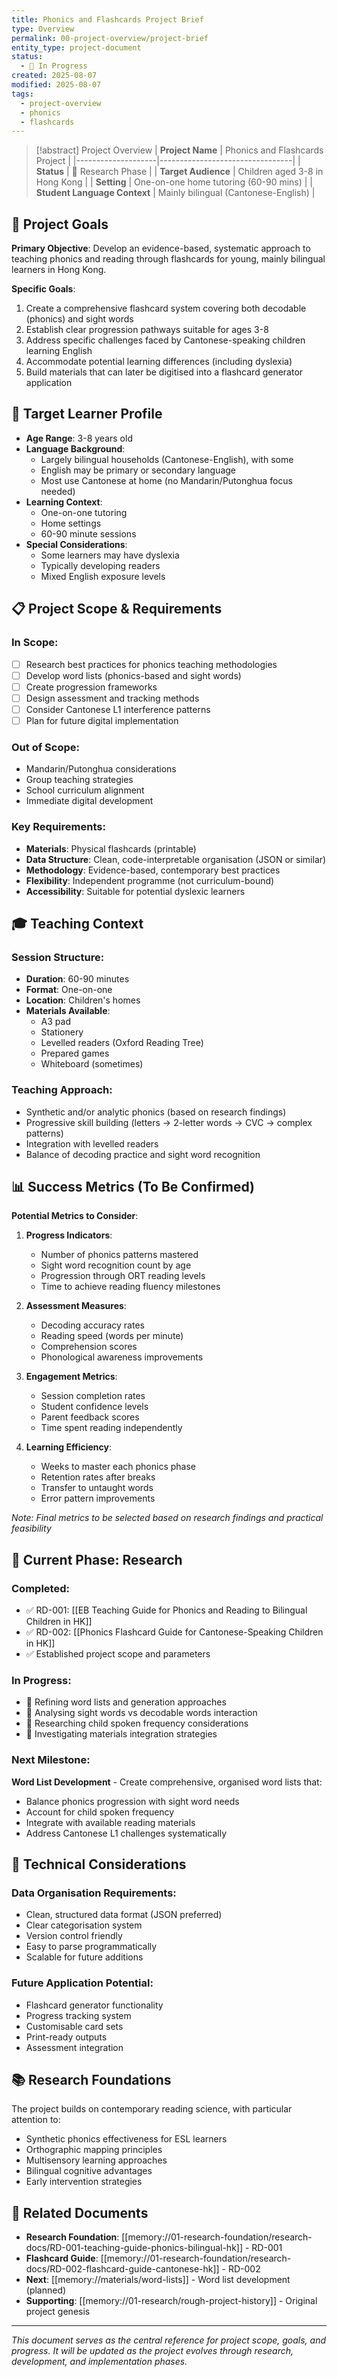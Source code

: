 ```yaml
---
title: Phonics and Flashcards Project Brief
type: Overview
permalink: 00-project-overview/project-brief
entity_type: project-document
status:
  - 🔄 In Progress
created: 2025-08-07
modified: 2025-08-07
tags:
  - project-overview
  - phonics
  - flashcards
---
```


> [!abstract] Project Overview
> | **Project Name**    | Phonics and Flashcards Project |
> |--------------------|---------------------------------|
> | **Status**         | 🔄 Research Phase               |
> | **Target Audience** | Children aged 3-8 in Hong Kong |
> | **Setting**        | One-on-one home tutoring (60-90 mins) |
> | **Student Language Context** | Mainly bilingual (Cantonese-English) |


## 🎯 Project Goals

**Primary Objective**: Develop an evidence-based, systematic approach to teaching phonics and reading through flashcards for young, mainly bilingual learners in Hong Kong.

**Specific Goals**:
1. Create a comprehensive flashcard system covering both decodable (phonics) and sight words
2. Establish clear progression pathways suitable for ages 3-8
3. Address specific challenges faced by Cantonese-speaking children learning English
4. Accommodate potential learning differences (including dyslexia)
5. Build materials that can later be digitised into a flashcard generator application

## 👥 Target Learner Profile

- **Age Range**: 3-8 years old
- **Language Background**: 
  - Largely bilingual households (Cantonese-English), with some
  - English may be primary or secondary language
  - Most use Cantonese at home (no Mandarin/Putonghua focus needed)
- **Learning Context**: 
  - One-on-one tutoring
  - Home settings
  - 60-90 minute sessions
- **Special Considerations**: 
  - Some learners may have dyslexia
  - Typically developing readers
  - Mixed English exposure levels

## 📋 Project Scope & Requirements

### In Scope:
- [ ] Research best practices for phonics teaching methodologies
- [ ] Develop word lists (phonics-based and sight words)
- [ ] Create progression frameworks
- [ ] Design assessment and tracking methods
- [ ] Consider Cantonese L1 interference patterns
- [ ] Plan for future digital implementation

### Out of Scope:
- Mandarin/Putonghua considerations
- Group teaching strategies
- School curriculum alignment
- Immediate digital development

### Key Requirements:
- **Materials**: Physical flashcards (printable)
- **Data Structure**: Clean, code-interpretable organisation (JSON or similar)
- **Methodology**: Evidence-based, contemporary best practices
- **Flexibility**: Independent programme (not curriculum-bound)
- **Accessibility**: Suitable for potential dyslexic learners

## 🎓 Teaching Context

### Session Structure:
- **Duration**: 60-90 minutes
- **Format**: One-on-one
- **Location**: Children's homes
- **Materials Available**: 
  - A3 pad
  - Stationery
  - Levelled readers (Oxford Reading Tree)
  - Prepared games
  - Whiteboard (sometimes)

### Teaching Approach:
- Synthetic and/or analytic phonics (based on research findings)
- Progressive skill building (letters → 2-letter words → CVC → complex patterns)
- Integration with levelled readers
- Balance of decoding practice and sight word recognition

## 📊 Success Metrics (To Be Confirmed)

**Potential Metrics to Consider**:
1. **Progress Indicators**:
   - Number of phonics patterns mastered
   - Sight word recognition count by age
   - Progression through ORT reading levels
   - Time to achieve reading fluency milestones

2. **Assessment Measures**:
   - Decoding accuracy rates
   - Reading speed (words per minute)
   - Comprehension scores
   - Phonological awareness improvements

3. **Engagement Metrics**:
   - Session completion rates
   - Student confidence levels
   - Parent feedback scores
   - Time spent reading independently

4. **Learning Efficiency**:
   - Weeks to master each phonics phase
   - Retention rates after breaks
   - Transfer to untaught words
   - Error pattern improvements

*Note: Final metrics to be selected based on research findings and practical feasibility*

## 🚀 Current Phase: Research

### Completed:
- ✅ RD-001: [[EB Teaching Guide for Phonics and Reading to Bilingual Children in HK]]
- ✅ RD-002: [[Phonics Flashcard Guide for Cantonese-Speaking Children in HK]]
- ✅ Established project scope and parameters

### In Progress:
- 🔄 Refining word lists and generation approaches
- 🔄 Analysing sight words vs decodable words interaction
- 🔄 Researching child spoken frequency considerations
- 🔄 Investigating materials integration strategies

### Next Milestone:
**Word List Development** - Create comprehensive, organised word lists that:
- Balance phonics progression with sight word needs
- Account for child spoken frequency
- Integrate with available reading materials
- Address Cantonese L1 challenges systematically

## 🔧 Technical Considerations

### Data Organisation Requirements:
- Clean, structured data format (JSON preferred)
- Clear categorisation system
- Version control friendly
- Easy to parse programmatically
- Scalable for future additions

### Future Application Potential:
- Flashcard generator functionality
- Progress tracking system
- Customisable card sets
- Print-ready outputs
- Assessment integration

## 📚 Research Foundations

The project builds on contemporary reading science, with particular attention to:
- Synthetic phonics effectiveness for ESL learners
- Orthographic mapping principles
- Multisensory learning approaches
- Bilingual cognitive advantages
- Early intervention strategies

## 🔗 Related Documents
- **Research Foundation**: [[memory://01-research-foundation/research-docs/RD-001-teaching-guide-phonics-bilingual-hk]] - RD-001
- **Flashcard Guide**: [[memory://01-research-foundation/research-docs/RD-002-flashcard-guide-cantonese-hk]] - RD-002
- **Next**: [[memory://materials/word-lists]] - Word list development (planned)
- **Supporting**: [[memory://01-research/rough-project-history]] - Original project genesis

---

*This document serves as the central reference for project scope, goals, and progress. It will be updated as the project evolves through research, development, and implementation phases.*